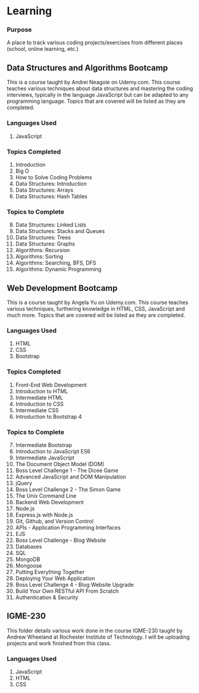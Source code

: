 # Learning

### Purpose
A place to track various coding projects/exercises from different places (school, online learning, etc.)

## Data Structures and Algorithms Bootcamp
This is a course taught by Andrei Neagoie on Udemy.com. This course teaches various techniques about data structures and mastering the coding interviews, typically in the language JavaScript but can be adapted to any programming language. Topics that are covered will be listed as they are completed.

### Languages Used
1. JavaScript

### Topics Completed
1. Introduction
3. Big O
4. How to Solve Coding Problems
5.  Data Structures: Introduction
6.  Data Structures: Arrays
7.  Data Structures: Hash Tables

### Topics to Complete
8.  Data Structures: Linked Lists
9.  Data Structures: Stacks and Queues
10. Data Structures: Trees
11. Data Structures: Graphs
12. Algorithms: Recursion
13. Algorithms: Sorting
14. Algorithms: Searching, BFS, DFS
15. Algorithms: Dynamic Programming

## Web Development Bootcamp
This is a course taught by Angela Yu on Udemy.com. This course teaches various techniques, furthering knowledge in HTML, CSS, JavaScript and much more. Topics that are covered will be listed as they are completed.

### Languages Used
1. HTML
2. CSS
3. Bootstrap

### Topics Completed
1. Front-End Web Development
2. Introduction to HTML
3. Intermediate HTML
4. Introduction to CSS
5. Intermediate CSS
6. Introduction to Bootstrap 4

### Topics to Complete
7.  Intermediate Bootstrap
8.  Introduction to JavaScript ES6
9.  Intermediate JavaScript
10. The Document Object Model (DOM)
11. Boss Level Challenge 1 - The Dicee Game
12. Advanced JavaScript and DOM Manipulation
13. jQuery
14. Boss Level Challenge 2 - The Simon Game
15. The Unix Command Line
16. Backend Web Development
17. Node.js
18. Express.js with Node.js
19. Git, Github, and Version Control
20. APIs - Application Programming Interfaces
21. EJS
22. Boss Level Challenge - Blog Website
23. Databases
24. SQL
25. MongoDB
26. Mongoose
27. Putting Everything Together
28. Deploying Your Web Application
29. Boss Level Challenge 4 - Blog Website Upgrade
30. Build Your Own RESTful API From Scratch
31. Authentication & Security

## IGME-230
This folder details various work done in the course IGME-230 taught by Andrew Wheeland at Rochester Institute of Technology. I will be uploading projects and work finished from this class.

### Languages Used
1. JavaScript
2. HTML
3. CSS
